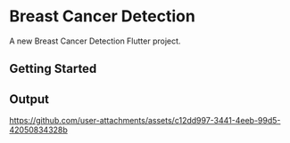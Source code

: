 # Breast Cancer Detection

A new Breast Cancer Detection Flutter project.

## Getting Started

<h2>Output </h2>



https://github.com/user-attachments/assets/c12dd997-3441-4eeb-99d5-42050834328b



